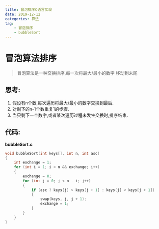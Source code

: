 ```yaml
---
title: 冒泡排序C语言实现
date: 2019-12-12
categories: 算法
tag:
    - 冒泡排序
    - bubbleSort
---
```

# 冒泡算法排序
> 冒泡算法是一种交换排序,每一次将最大/最小的数字 移动到末尾
## 思考:
1. 假设有n个数,每次遍历将最大/最小的数字交换到最后.
2. 对剩下的n-1个数重复1的步骤.
3. 当只剩下一个数字,或者某次遍历过程未发生交换时,排序结束.

## 代码:
**bubbleSort.c**
```c
void bubbleSort(int keys[], int n, int asc)
{
    int exchange = 1;
    for (int i = 1; i < n && exchange; i++)
    {
        exchange = 0;
        for (int j = 0; j < n - i; j++)
        {
            if (asc ? keys[j] > keys[j + 1] : keys[j] < keys[j + 1])
            {
                swap(keys, j, j + 1);
                exchange = 1;
            }
        }
    }
}
```